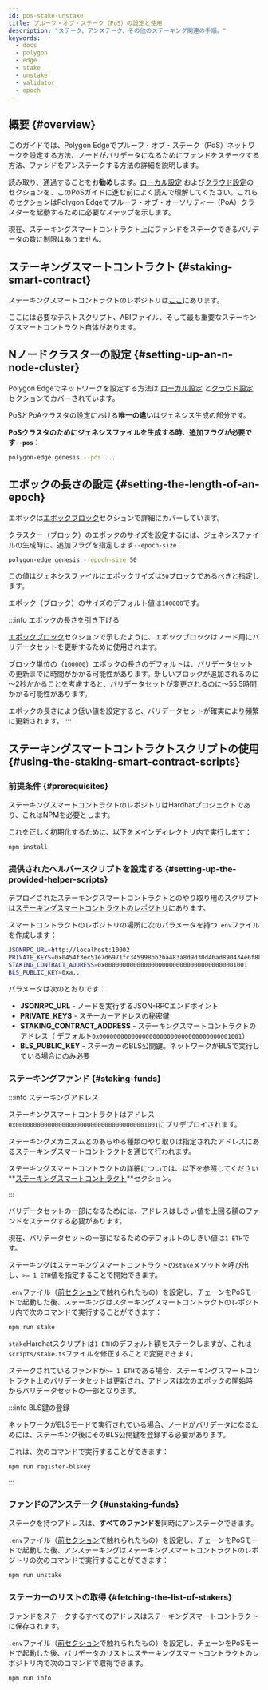 ```yaml
---
id: pos-stake-unstake
title: プルーフ・オブ・ステーク（PoS）の設定と使用
description: "ステーク、アンステーク、その他のステーキング関連の手順。"
keywords:
  - docs
  - polygon
  - edge
  - stake
  - unstake
  - validator
  - epoch
---
```


## 概要 {#overview}

このガイドでは、Polygon Edgeでプルーフ・オブ・ステーク（PoS）ネットワークを設定する方法、ノードがバリデータになるためにファンドをステークする方法、ファンドをアンステークする方法の詳細を説明します。

読み取り、通過することをお**勧め**します。[ローカル設定](/docs/edge/get-started/set-up-ibft-locally)
および[クラウド設定](/docs/edge/get-started/set-up-ibft-on-the-cloud)のセクションを、このPoSガイドに進む前によく読んで理解してください。これらのセクションはPolygon Edgeでプルーフ・オブ・オーソリティ―（PoA）クラスターを起動するために必要なステップを示します。

現在、ステーキングスマートコントラクト上にファンドをステークできるバリデータの数に制限はありません。

## ステーキングスマートコントラクト {#staking-smart-contract}

ステーキングスマートコントラクトのレポジトリは[ここ](https://github.com/0xPolygon/staking-contracts)にあります。

ここには必要なテストスクリプト、ABIファイル、そして最も重要なステーキングスマートコントラクト自体があります。

## Nノードクラスターの設定 {#setting-up-an-n-node-cluster}

Polygon Edgeでネットワークを設定する方法は
[ローカル設定](/docs/edge/get-started/set-up-ibft-locally)
と[クラウド設定](/docs/edge/get-started/set-up-ibft-on-the-cloud)セクションでカバーされています。

PoSとPoAクラスタの設定における**唯一の違い**はジェネシス生成の部分です。

**PoSクラスタのためにジェネシスファイルを生成する時、追加フラグが必要です`--pos`**：

```bash
polygon-edge genesis --pos ...
```

## エポックの長さの設定 {#setting-the-length-of-an-epoch}

エポックは[エポックブロック](/docs/edge/consensus/pos-concepts#epoch-blocks)セクションで詳細にカバーしています。

クラスター（ブロック）のエポックのサイズを設定するには、ジェネシスファイルの生成時に、追加フラグを指定します`--epoch-size`：

```bash
polygon-edge genesis --epoch-size 50
```

この値はジェネシスファイルにエポックサイズは`50`ブロックであるべきと指定します。

エポック（ブロック）のサイズのデフォルト値は`100000`です。

:::info エポックの長さを引き下げる

[エポックブロック](/docs/edge/consensus/pos-concepts#epoch-blocks)セクションで示したように、エポックブロックはノード用にバリデータセットを更新するために使用されます。

ブロック単位の（`100000`）エポックの長さのデフォルトは、バリデータセットの更新までに時間がかかる可能性があります。新しいブロックが追加されるのに～2秒かかることを考慮すると、バリデータセットが変更されるのに～55.5時間かかる可能性があります。

エポックの長さにより低い値を設定すると、バリデータセットが確実により頻繁に更新されます。
:::

## ステーキングスマートコントラクトスクリプトの使用 {#using-the-staking-smart-contract-scripts}

### 前提条件 {#prerequisites}

ステーキングスマートコントラクトのレポジトリはHardhatプロジェクトであり、これはNPMを必要とします。

これを正しく初期化するために、以下をメインディレクトリ内で実行します：

```bash
npm install
````

### 提供されたヘルパースクリプトを設定する {#setting-up-the-provided-helper-scripts}

デプロイされたステーキングスマートコントラクトとのやり取り用のスクリプトは[ステーキングスマートコントラクトのレポジトリ](https://github.com/0xPolygon/staking-contracts)にあります。

スマートコントラクトのレポジトリの場所に次のパラメータを持つ`.env`ファイルを作成します：

```bash
JSONRPC_URL=http://localhost:10002
PRIVATE_KEYS=0x0454f3ec51e7d6971fc345998bb2ba483a8d9d30d46ad890434e6f88ecb97544
STAKING_CONTRACT_ADDRESS=0x0000000000000000000000000000000000001001
BLS_PUBLIC_KEY=0xa..
```

パラメータは次のとおりです：

* **JSONRPC_URL** - ノードを実行するJSON-RPCエンドポイント
* **PRIVATE_KEYS** - ステーカーアドレスの秘密鍵
* **STAKING_CONTRACT_ADDRESS** - ステーキングスマートコントラクトのアドレス（
デフォルト`0x0000000000000000000000000000000000001001`）
* **BLS_PUBLIC_KEY** - ステーカーのBLS公開鍵。ネットワークがBLSで実行している場合にのみ必要

### ステーキングファンド {#staking-funds}

:::info ステーキングアドレス

ステーキングスマートコントラクトはアドレス`0x0000000000000000000000000000000000001001`にプリデプロイされます。

ステーキングメカニズムとのあらゆる種類のやり取りは指定されたアドレスにあるステーキングスマートコントラクトを通じて行われます。

ステーキングスマートコントラクトの詳細については、以下を参照してください
**[ステーキングスマートコントラクト](/docs/edge/consensus/pos-concepts#contract-pre-deployment)**セクション。

:::

バリデータセットの一部になるためには、アドレスはしきい値を上回る額のファンドをステークする必要があります。

現在、バリデータセットの一部になるためのデフォルトのしきい値は`1 ETH`です。

ステーキングはステーキングスマートコントラクトの`stake`メソッドを呼び出し、`>= 1 ETH`値を指定することで開始できます。

`.env`ファイル（[前セクション](/docs/edge/consensus/pos-stake-unstake#setting-up-the-provided-helper-scripts)で触れられたもの）を設定し、チェーンをPoSモードで起動した後、ステーキングはスターキングスマートコントラクトのレポジトリ内で次のコマンドで実行することができます：

```bash
npm run stake
```

`stake`Hardhatスクリプトは`1 ETH`のデフォルト額をステークしますが、これは`scripts/stake.ts`ファイルを修正することで変更できます。

ステークされているファンドが`>= 1 ETH`である場合、ステーキングスマートコントラクト上のバリデータセットは更新され、アドレスは次のエポックの開始時からバリデータセットの一部となります。

:::info BLS鍵の登録

ネットワークがBLSモードで実行されている場合、ノードがバリデータになるためには、ステーキング後にそのBLS公開鍵を登録する必要があります。

これは、次のコマンドで実行することができます：

```bash
npm run register-blskey
```
:::

### ファンドのアンステーク {#unstaking-funds}

ステークを持つアドレスは、**すべてのファンドを**同時にアンステークできます。

`.env`ファイル（[前セクション](/docs/edge/consensus/pos-stake-unstake#setting-up-the-provided-helper-scripts)で触れられたもの）を設定し、チェーンをPoSモードで起動した後、アンステーキングはステーキングスマートコントラクトのレポジトリの次のコマンドで実行することができます：

```bash
npm run unstake
```

### ステーカーのリストの取得 {#fetching-the-list-of-stakers}

ファンドをステークするすべてのアドレスはステーキングスマートコントラクトに保存されます。

`.env`ファイル（[前セクション](/docs/edge/consensus/pos-stake-unstake#setting-up-the-provided-helper-scripts)で触れられたもの）を設定し、チェーンをPoSモードで起動した後、バリデータのリストはステーキングスマートコントラクトのレポジトリ内で次のコマンドで取得できます。

```bash
npm run info
```

